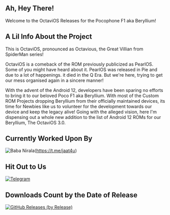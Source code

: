 ## Ah, Hey There!

Welcome to the OctaviOS Releases for the Pocophone F1 aka Beryllium!

## A Lil Info About the Project

This is OctaviOS, pronounced as Octavious, the Great Villian from SpiderMan series!

OctaviOS is a comeback of the ROM previously publicized as PearlOS. Some of you might have heard about it. PearlOS was released in Pie and due to a lot of happenings. it died in the Q Era. But we're here, trying to get our mess organised again in a sincere manner!

With the advent of the Android 12, developers have been sparing no efforts to bring it to our beloved Poco F1 aka Beryllium. With most of the Custom ROM Projects dropping Beryllium from their officially maintained devices, its time for Newbies like us to volunteer for the development towards our device and keep the legacy alive! Going with the alleged vision, here I'm dispensing out a whole new addition to the list of Android 12 ROMs for our Beryllium, The OctaviOS 3.0.

## Currently Worked Upon By

![Baba Nirala](https://img.shields.io/badge/Amazon_AWS-232F3E?style=for-the-badge&logo=amazon-aws&logoColor=white)(https://t.me/jaat4u)

## Hit Out to Us

[![Telegram](https://img.shields.io/badge/Telegram-2CA5E0?style=for-the-badge&logo=telegram&logoColor=white)](https://t.me/xosden)

## Downloads Count by the Date of Release

[![GitHub Releases (by Release)](https://img.shields.io/github/downloads/XO-Builds/OctaviOS/3.0-20211021-0520/total.svg)](https://github.com/XO-Builds/OctaviOS/releases)
